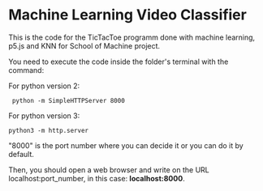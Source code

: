 # Machine Learning Video Classifier

This is the code for the TicTacToe programm done with machine learning, p5.js and KNN for School of Machine project.



You need to execute the code inside the folder's terminal with the command:

For python version 2: 

``` python -m SimpleHTTPServer 8000```

For python version 3:

```python3 -m http.server```

"8000" is the port number where you can decide it or you can do it by default.

Then, you should open a web browser and write on the URL localhost:port_number, in this case: **localhost:8000**.
